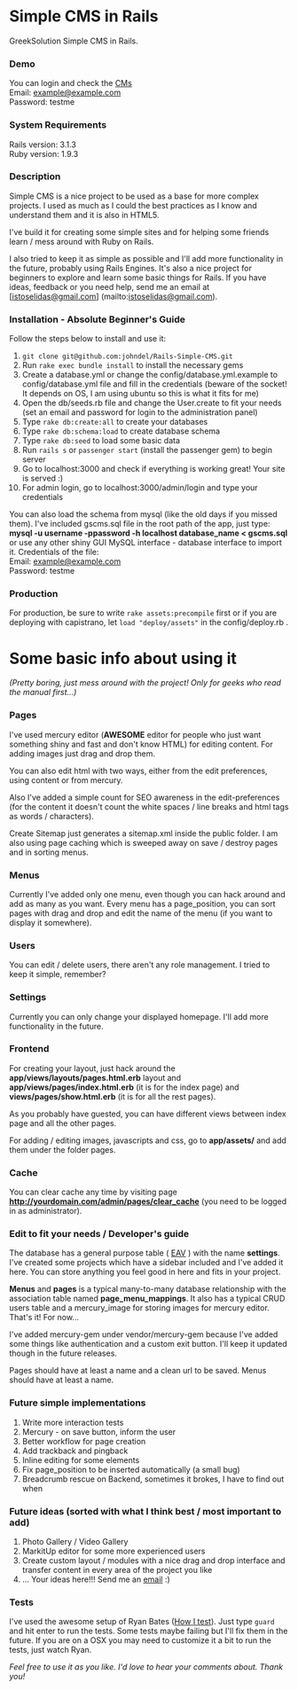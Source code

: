 # Simple CMS in Rails

GreekSolution Simple CMS in Rails.

### Demo
You can login and check the [CMs](http://gscms.greeksolution.com)<br />
Email: example@example.com <br />
Password: testme

### System Requirements
Rails version: 3.1.3 <br/>
Ruby version: 1.9.3

### Description
Simple CMS is a nice project to be used as a base for more complex projects. I used as much as I could the best practices as I know and understand them and it is also in HTML5. 

I've build it for creating some simple sites and for helping some friends learn / mess around with Ruby on Rails.

I also tried to keep it as simple as possible and I'll add more functionality in the future, probably using Rails Engines. It's also a nice project for beginners to explore and learn some basic things for Rails. If you have ideas, feedback or you need help, send me an email at [istoselidas@gmail.com] (mailto:istoselidas@gmail.com).   

### Installation - Absolute Beginner's Guide
Follow the steps below to install and use it:

1. `git clone git@github.com:johndel/Rails-Simple-CMS.git`
2. Run `rake exec bundle install` to install the necessary gems
3. Create a database.yml or change the config/database.yml.example to config/database.yml file and fill in the credentials (beware of the socket! It depends on OS, I am using ubuntu so this is what it fits for me)
4. Open the db/seeds.rb file and change the User.create to fit your needs (set an email and password for login to the administration panel)
5. Type `rake db:create:all` to create your databases
6. Type `rake db:schema:load` to create database schema
7. Type `rake db:seed` to load some basic data
8. Run `rails s` or `passenger start` (install the passenger gem) to begin server
9. Go to localhost:3000 and check if everything is working great! Your site is served :)
10. For admin login, go to localhost:3000/admin/login and type your credentials

You can also load the schema from mysql (like the old days if you missed them). I've included gscms.sql file in the root path of the app, just type:
**mysql -u username -ppassword -h localhost database_name < gscms.sql**  
or 
use any other shiny GUI MySQL interface - database interface to import it. Credentials of the file:
<br />
Email:    example@example.com<br />
Password: testme

### Production
For production, be sure to write `rake assets:precompile` first or if you are deploying with capistrano, let `load "deploy/assets"` in the config/deploy.rb . 

# Some basic info about using it 
*(Pretty boring, just mess around with the project! Only for geeks who read the manual first...)* 
### Pages
I've used mercury editor (**AWESOME** editor for people who just want something shiny and fast and don't know HTML) for editing content. For adding images just drag and drop them. 

You can also edit html with two ways, either from the edit preferences, using content or from mercury. 

Also I've added a simple count for SEO awareness in the edit-preferences (for the content it doesn't count the white spaces / line breaks and html tags as words / characters).

Create Sitemap just generates a sitemap.xml inside the public folder. I am also using page caching which is sweeped away on save / destroy pages and in sorting menus.  

### Menus
Currently I've added only one menu, even though you can hack around and add as many as you want. Every menu has a page_position, you can sort pages with drag and drop and edit the name of the menu (if you want to display it somewhere).

### Users
You can edit / delete users, there aren't any role management. I tried to keep it simple, remember?

### Settings
Currently you can only change your displayed homepage. I'll add more functionality in the future. 

### Frontend
For creating your layout, just hack around the **app/views/layouts/pages.html.erb** layout and **app/views/pages/index.html.erb** (it is for the index page) and  **views/pages/show.html.erb** (it is for all the rest pages). 

As you probably have guested, you can have different views between index page and all the other pages.

For adding / editing images, javascripts and css, go to **app/assets/** and add them under the folder pages.

### Cache 
You can clear cache any time by visiting page **http://yourdomain.com/admin/pages/clear_cache** (you need to be logged in as administrator).

### Edit to fit your needs / Developer's guide
The database has a general purpose table ( [EAV](http://en.wikipedia.org/wiki/Entity%E2%80%93attribute%E2%80%93value_model) ) with the name **settings**. I've created some projects which have a sidebar included and I've added it here. You can store anything you feel good in here and fits in your project.

**Menus** and **pages** is a typical many-to-many database relationship with the association table named **page_menu_mappings**. It also has a typical CRUD users table and a mercury_image for storing images for mercury editor. That's it! For now...

I've added mercury-gem under vendor/mercury-gem because I've added some things like authentication and a custom exit button. I'll keep it updated though in the future releases.

Pages should have at least a name and a clean url to be saved. Menus should have at least a name. 

### Future simple implementations
1. Write more interaction tests
2. Mercury - on save button, inform the user
3. Better workflow for page creation
4. Add trackback and pingback
5. Inline editing for some elements
6. Fix page_position to be inserted automatically (a small bug)
7. Breadcrumb rescue on Backend, sometimes it brokes, I have to find out when

### Future ideas (sorted with what I think best / most important to add)
1. Photo Gallery / Video Gallery
2. MarkitUp editor for some more experienced users
3. Create custom layout / modules with a nice drag and drop interface and transfer content in every area of the project you like
4. ... Your ideas here!!! Send me an [email](mailto:istoselidas@gmail.com) :)

### Tests
I've used the awesome setup of Ryan Bates ([How I test](http://railscasts.com/episodes/275-how-i-test)). Just type `guard` and hit enter to run the tests. Some tests maybe failing but I'll fix them in the future.
If you are on a OSX you may need to customize it a bit to run the tests, just watch Ryan. 

_Feel free to use it as you like. I'd love to hear your comments about. Thank you!_


